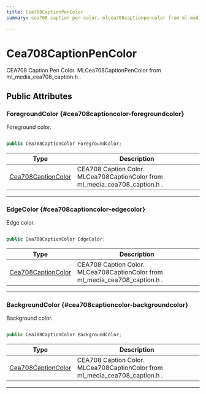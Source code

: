 ```yaml
---
title: Cea708CaptionPenColor
summary: cea708 caption pen color. mlcea708captionpencolor from ml-media-cea708-caption.h. 

---
```


# Cea708CaptionPenColor




CEA708 Caption Pen Color.  MLCea708CaptionPenColor  from  ml&#95;media&#95;cea708&#95;caption.h .   





## Public Attributes

### ForegroundColor {#cea708captioncolor-foregroundcolor}

Foreground color. 

```csharp

public Cea708CaptionColor ForegroundColor;

```

| Type | Description  | 
|--|--|
| [Cea708CaptionColor](/unity-api/api/UnityEngine.XR.MagicLeap/MLMedia/ParserCEA708/NativeBindings/UnityEngine.XR.MagicLeap.MLMedia.ParserCEA708.NativeBindings.Cea708CaptionColor.md) | CEA708 Caption Color.  MLCea708CaptionColor  from  ml&#95;media&#95;cea708&#95;caption.h .  |





-----------

### EdgeColor {#cea708captioncolor-edgecolor}

Edge color. 

```csharp

public Cea708CaptionColor EdgeColor;

```

| Type | Description  | 
|--|--|
| [Cea708CaptionColor](/unity-api/api/UnityEngine.XR.MagicLeap/MLMedia/ParserCEA708/NativeBindings/UnityEngine.XR.MagicLeap.MLMedia.ParserCEA708.NativeBindings.Cea708CaptionColor.md) | CEA708 Caption Color.  MLCea708CaptionColor  from  ml&#95;media&#95;cea708&#95;caption.h .  |





-----------

### BackgroundColor {#cea708captioncolor-backgroundcolor}

Background color. 

```csharp

public Cea708CaptionColor BackgroundColor;

```

| Type | Description  | 
|--|--|
| [Cea708CaptionColor](/unity-api/api/UnityEngine.XR.MagicLeap/MLMedia/ParserCEA708/NativeBindings/UnityEngine.XR.MagicLeap.MLMedia.ParserCEA708.NativeBindings.Cea708CaptionColor.md) | CEA708 Caption Color.  MLCea708CaptionColor  from  ml&#95;media&#95;cea708&#95;caption.h .  |





-----------

